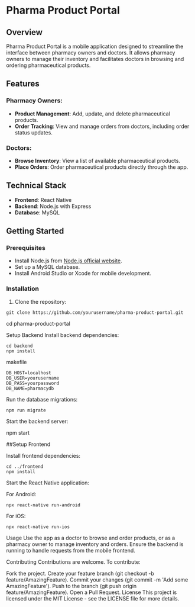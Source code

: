 # Pharma Product Portal

## Overview
Pharma Product Portal is a mobile application designed to streamline the interface between pharmacy owners and doctors. It allows pharmacy owners to manage their inventory and facilitates doctors in browsing and ordering pharmaceutical products.

## Features

### Pharmacy Owners:
- **Product Management**: Add, update, and delete pharmaceutical products.
- **Order Tracking**: View and manage orders from doctors, including order status updates.

### Doctors:
- **Browse Inventory**: View a list of available pharmaceutical products.
- **Place Orders**: Order pharmaceutical products directly through the app.

## Technical Stack
- **Frontend**: React Native
- **Backend**: Node.js with Express
- **Database**: MySQL

## Getting Started

### Prerequisites
- Install Node.js from [Node.js official website](https://nodejs.org/).
- Set up a MySQL database.
- Install Android Studio or Xcode for mobile development.

### Installation

1. Clone the repository:
```
git clone https://github.com/yourusername/pharma-product-portal.git
```
cd pharma-product-portal

Setup Backend
Install backend dependencies:
```
cd backend
npm install
```

makefile
```
DB_HOST=localhost
DB_USER=yourusername
DB_PASS=yourpassword
DB_NAME=pharmacydb
```

Run the database migrations:

```
npm run migrate
```

Start the backend server:

npm start

##Setup Frontend

Install frontend dependencies:

```
cd ../frontend
npm install
```

Start the React Native application:

For Android:
```
npx react-native run-android
```

For iOS:
```
npx react-native run-ios
```

Usage
Use the app as a doctor to browse and order products, or as a pharmacy owner to manage inventory and orders. Ensure the backend is running to handle requests from the mobile frontend.

Contributing
Contributions are welcome. To contribute:

Fork the project.
Create your feature branch (git checkout -b feature/AmazingFeature).
Commit your changes (git commit -m 'Add some AmazingFeature').
Push to the branch (git push origin feature/AmazingFeature).
Open a Pull Request.
License
This project is licensed under the MIT License - see the LICENSE file for more details.
